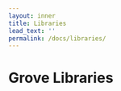 ```yaml
---
layout: inner
title: Libraries
lead_text: ''
permalink: /docs/libraries/
---
```


# Grove Libraries

